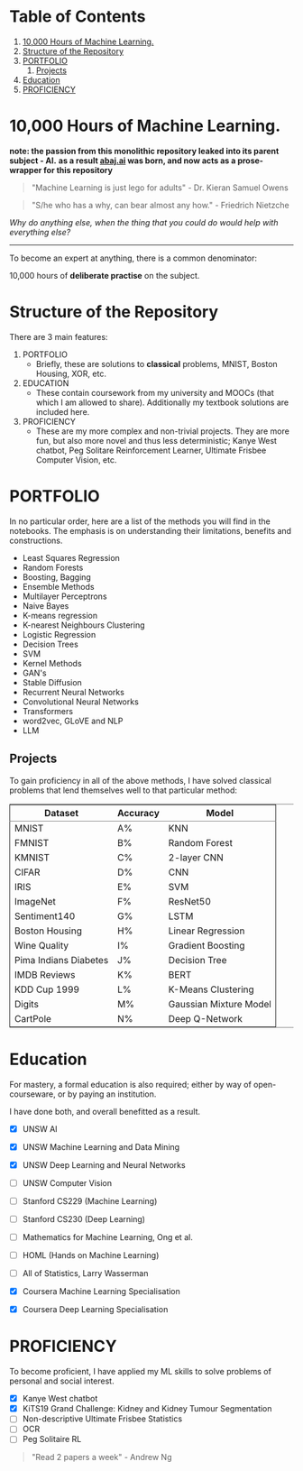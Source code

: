 
# Table of Contents

1.  [10,000 Hours of Machine Learning.](#orgb855f38)
2.  [Structure of the Repository](#org13c127e)
3.  [PORTFOLIO](#org2444ac5)
    1.  [Projects](#org755d658)
4.  [Education](#org2540866)
5.  [PROFICIENCY](#org3e3dd0d)


<a id="orgb855f38"></a>

# 10,000 Hours of Machine Learning.

**note: the passion from this monolithic repository leaked into its parent subject - AI.**
**as a result [abaj.ai](https://abaj.ai) was born, and now acts as a prose-wrapper for this repository**

> "Machine Learning is just lego for adults" - Dr. Kieran Samuel Owens

> "S/he who has a why, can bear almost any how." - Friedrich Nietzche

*Why do anything else, when the thing that you could do would help with everything else?*

---

To become an expert at anything, there is a common denominator:

<div class="org-center">
<p>
10,000 hours of <b>deliberate practise</b> on the subject.
</p>
</div>


<a id="org13c127e"></a>

# Structure of the Repository

There are 3 main features:

1.  PORTFOLIO
    -   Briefly, these are solutions to **classical** problems, MNIST, Boston Housing, XOR, etc.
2.  EDUCATION
    -   These contain coursework from my university and MOOCs (that which I am allowed to share). Additionally my textbook solutions are included here.
3.  PROFICIENCY
    -   These are my more complex and non-trivial projects. They are more fun, but also more novel and thus less deterministic; Kanye West chatbot, Peg Solitare Reinforcement Learner, Ultimate Frisbee Computer Vision, etc.


<a id="org2444ac5"></a>

# PORTFOLIO

In no particular order, here are a list of the methods you will find in the notebooks. The emphasis is on understanding their limitations, benefits and constructions.

-   Least Squares Regression
-   Random Forests
-   Boosting, Bagging
-   Ensemble Methods
-   Multilayer Perceptrons
-   Naive Bayes
-   K-means regression
-   K-nearest Neighbours Clustering
-   Logistic Regression
-   Decision Trees
-   SVM
-   Kernel Methods
-   GAN's
-   Stable Diffusion
-   Recurrent Neural Networks
-   Convolutional Neural Networks
-   Transformers
-   word2vec, GLoVE and NLP
-   LLM


<a id="org755d658"></a>

## Projects

To gain proficiency in all of the above methods, I have solved classical problems that lend themselves well to that particular method:

<table border="2" cellspacing="0" cellpadding="6" rules="groups" frame="hsides">


<colgroup>
<col  class="org-left" />

<col  class="org-left" />

<col  class="org-left" />
</colgroup>
<thead>
<tr>
<th scope="col" class="org-left">Dataset</th>
<th scope="col" class="org-left">Accuracy</th>
<th scope="col" class="org-left">Model</th>
</tr>
</thead>

<tbody>
<tr>
<td class="org-left">MNIST</td>
<td class="org-left">A%</td>
<td class="org-left">KNN</td>
</tr>


<tr>
<td class="org-left">FMNIST</td>
<td class="org-left">B%</td>
<td class="org-left">Random Forest</td>
</tr>


<tr>
<td class="org-left">KMNIST</td>
<td class="org-left">C%</td>
<td class="org-left">2-layer CNN</td>
</tr>


<tr>
<td class="org-left">CIFAR</td>
<td class="org-left">D%</td>
<td class="org-left">CNN</td>
</tr>


<tr>
<td class="org-left">IRIS</td>
<td class="org-left">E%</td>
<td class="org-left">SVM</td>
</tr>


<tr>
<td class="org-left">ImageNet</td>
<td class="org-left">F%</td>
<td class="org-left">ResNet50</td>
</tr>


<tr>
<td class="org-left">Sentiment140</td>
<td class="org-left">G%</td>
<td class="org-left">LSTM</td>
</tr>


<tr>
<td class="org-left">Boston Housing</td>
<td class="org-left">H%</td>
<td class="org-left">Linear Regression</td>
</tr>


<tr>
<td class="org-left">Wine Quality</td>
<td class="org-left">I%</td>
<td class="org-left">Gradient Boosting</td>
</tr>


<tr>
<td class="org-left">Pima Indians Diabetes</td>
<td class="org-left">J%</td>
<td class="org-left">Decision Tree</td>
</tr>


<tr>
<td class="org-left">IMDB Reviews</td>
<td class="org-left">K%</td>
<td class="org-left">BERT</td>
</tr>


<tr>
<td class="org-left">KDD Cup 1999</td>
<td class="org-left">L%</td>
<td class="org-left">K-Means Clustering</td>
</tr>


<tr>
<td class="org-left">Digits</td>
<td class="org-left">M%</td>
<td class="org-left">Gaussian Mixture Model</td>
</tr>


<tr>
<td class="org-left">CartPole</td>
<td class="org-left">N%</td>
<td class="org-left">Deep Q-Network</td>
</tr>
</tbody>
</table>


<a id="org2540866"></a>

# Education

For mastery, a formal education is also required; either by way of open-courseware, or by paying an institution.

I have done both, and overall benefitted as a result.

-   [X] UNSW AI
-   [X] UNSW Machine Learning and Data Mining
-   [X] UNSW Deep Learning and Neural Networks
-   [ ] UNSW Computer Vision
-   [ ] Stanford CS229 (Machine Learning)
-   [ ] Stanford CS230 (Deep Learning)
-   [ ] Mathematics for Machine Learning, Ong et al.
-   [ ] HOML (Hands on Machine Learning)
-   [ ] All of Statistics, Larry Wasserman
-   [X] Coursera Machine Learning Specialisation
-   [X] Coursera Deep Learning Specialisation


<a id="org3e3dd0d"></a>

# PROFICIENCY

To become proficient, I have applied my ML skills to solve problems of personal and social interest.

-   [X] Kanye West chatbot
-   [X] KiTS19 Grand Challenge: Kidney and Kidney Tumour Segmentation
-   [ ] Non-descriptive Ultimate Frisbee Statistics
-   [ ] OCR
-   [ ] Peg Solitaire RL

> "Read 2 papers a week" - Andrew Ng

